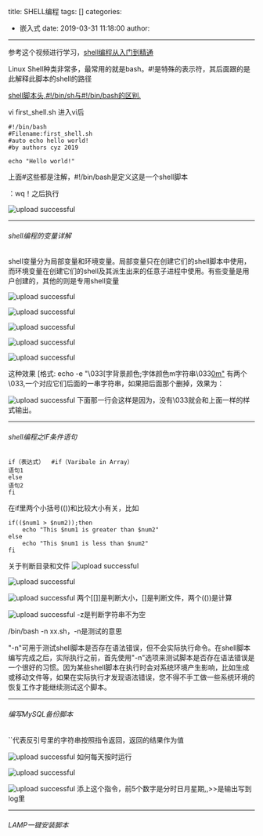 title: SHELL编程
tags: []
categories:
  - 嵌入式
date: 2019-03-31 11:18:00
author:
---


参考这个视频进行学习，[shell编程从入门到精通](https://www.bilibili.com/video/av17384556/?spm_id_from=333.788.videocard.3)


Linux Shell种类非常多，最常用的就是bash。#!是特殊的表示符，其后面跟的是此解释此脚本的shell的路径
<!--more-->

[shell脚本头,#!/bin/sh与#!/bin/bash的区别.](https://www.cnblogs.com/jonnyan/p/8798364.html)

vi first_shell.sh
进入vi后
```shell
#!/bin/bash
#Filename:first_shell.sh
#auto echo hello world!
#by authors cyz 2019

echo "Hello world!"
```
上面#这些都是注解，#!/bin/bash是定义这是一个shell脚本

：wq！之后执行

![upload successful](/images/pasted-60.png)



---
###### shell编程的变量详解
shell变量分为局部变量和环境变量。局部变量只在创建它们的shell脚本中使用，而环境变量在创建它们的shell及其派生出来的任意子进程中使用。有些变量是用户创建的，其他的则是专用shell变量


![upload successful](/images/pasted-61.png)


![upload successful](/images/pasted-62.png)



![upload successful](/images/pasted-63.png)


![upload successful](/images/pasted-65.png)

![upload successful](/images/pasted-64.png)
 
这种效果 [格式: echo -e "\033[字背景颜色;字体颜色m字符串\033[0m"](https://blog.csdn.net/panpan639944806/article/details/23930553/)
有两个\033,一个对应它们后面的一串字符串，如果把后面那个删掉，效果为：

![upload successful](/images/pasted-68.png)
下面那一行会这样是因为，没有\033就会和上面一样的样式输出。

---
###### shell编程之IF条件语句

```shell
if（表达式）  #if（Varibale in Array）
语句1
else
语句2
fi
```
在if里两个小括号(())和比较大小有关，比如

```shell
if(($num1 > $num2));then
	echo "This $num1 is greater than $num2"
else
	echo "This $num1 is less than $num2"
fi
```
关于判断目录和文件
![upload successful](/images/pasted-66.png)

![upload successful](/images/pasted-67.png)

![upload successful](/images/pasted-69.png)
两个[[]]是判断大小，[]是判断文件，两个(())是计算


![upload successful](/images/pasted-70.png)
-z是判断字符串不为空

/bin/bash -n xx.sh，-n是测试的意思

"-n"可用于测试shell脚本是否存在语法错误，但不会实际执行命令。在shell脚本编写完成之后，实际执行之前，首先使用"-n"选项来测试脚本是否存在语法错误是一个很好的习惯。因为某些shell脚本在执行时会对系统环境产生影响，比如生成或移动文件等，如果在实际执行才发现语法错误，您不得不手工做一些系统环境的恢复工作才能继续测试这个脚本。

---
###### 编写MySQL备份脚本
``代表反引号里的字符串按照指令返回，返回的结果作为值


![upload successful](/images/pasted-71.png)
如何每天按时运行

![upload successful](/images/pasted-73.png)

![upload successful](/images/pasted-74.png)
添上这个指令，前5个数字是分时日月星期,,>>是输出写到log里

---
###### LAMP一键安装脚本
